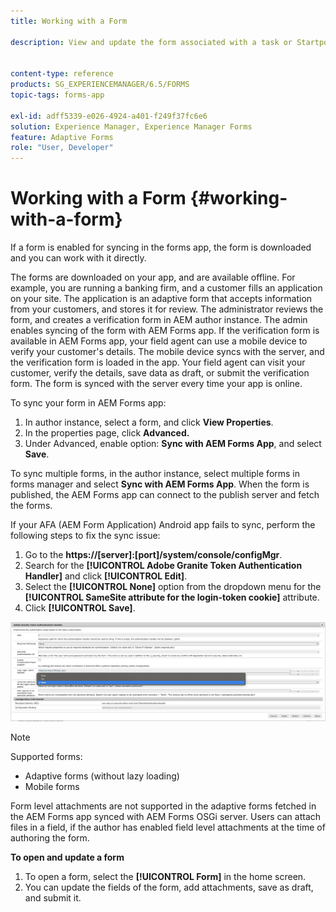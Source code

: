 ```yaml
---
title: Working with a Form

description: View and update the form associated with a task or Startpoint in the AEM Forms app


content-type: reference
products: SG_EXPERIENCEMANAGER/6.5/FORMS
topic-tags: forms-app

exl-id: adff5339-e026-4924-a401-f249f37fc6e6
solution: Experience Manager, Experience Manager Forms
feature: Adaptive Forms
role: "User, Developer"
---
```

# Working with a Form {#working-with-a-form}

If a form is enabled for syncing in the forms app, the form is downloaded and you can work with it directly.

The forms are downloaded on your app, and are available offline. For example, you are running a banking firm, and a customer fills an application on your site. The application is an adaptive form that accepts information from your customers, and stores it for review. The administrator reviews the form, and creates a verification form in AEM author instance. The admin enables syncing of the form with AEM Forms app. If the verification form is available in AEM Forms app, your field agent can use a mobile device to verify your customer's details. The mobile device syncs with the server, and the verification form is loaded in the app. Your field agent can visit your customer, verify the details, save data as draft, or submit the verification form. The form is synced with the server every time your app is online.

To sync your form in AEM Forms app:

1. In author instance, select a form, and click **View Properties**.
1. In the properties page, click **Advanced.**
1. Under Advanced, enable option: **Sync with AEM Forms App**, and select **Save**.

To sync multiple forms, in the author instance, select multiple forms in forms manager and select **Sync with AEM Forms App**. When the form is published, the AEM Forms app can connect to the publish server and fetch the forms.

If your AFA (AEM Form Application) Android app fails to sync, perform the following steps to fix the sync issue:

1. Go to the **https://[server]:[port]/system/console/configMgr**.
1. Search for the **[!UICONTROL Adobe Granite Token Authentication Handler]** and click **[!UICONTROL Edit]**.
1. Select the **[!UICONTROL None]** option from the dropdown menu for the **[!UICONTROL SameSite attribute for the login-token cookie]** attribute. 
1. Click **[!UICONTROL Save]**.

![Sync Image with AFA Android app](/help/forms/using/assets/afaandroid.png)

>[!NOTE]
>
>Supported forms:
>
>* Adaptive forms (without lazy loading)
>* Mobile forms
>
>Form level attachments are not supported in the adaptive forms fetched in the AEM Forms app synced with AEM Forms OSGi server. Users can attach files in a field, if the author has enabled field level attachments at the time of authoring the form.


**To open and update a form**

1. To open a form, select the **[!UICONTROL Form]** in the home screen.
1. You can update the fields of the form, add attachments, save as draft, and submit it.
